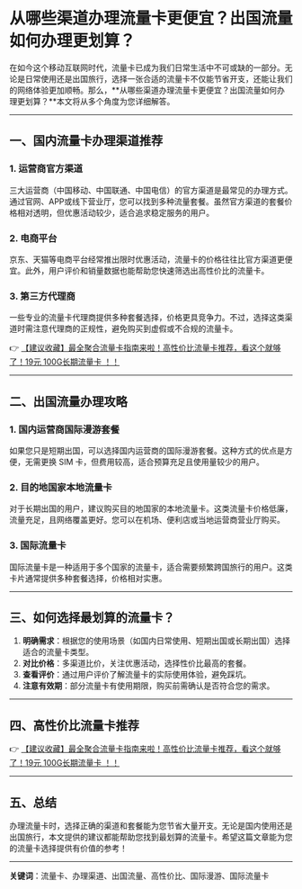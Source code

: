 # 从哪些渠道办理流量卡更便宜？出国流量如何办理更划算？

在如今这个移动互联网时代，流量卡已成为我们日常生活中不可或缺的一部分。无论是日常使用还是出国旅行，选择一张合适的流量卡不仅能节省开支，还能让我们的网络体验更加顺畅。那么，**从哪些渠道办理流量卡更便宜？出国流量如何办理更划算？**本文将从多个角度为您详细解答。

---

## 一、国内流量卡办理渠道推荐

### 1. 运营商官方渠道
三大运营商（中国移动、中国联通、中国电信）的官方渠道是最常见的办理方式。通过官网、APP或线下营业厅，您可以找到多种流量套餐。虽然官方渠道的套餐价格相对透明，但优惠活动较少，适合追求稳定服务的用户。

### 2. 电商平台
京东、天猫等电商平台经常推出限时优惠活动，流量卡的价格往往比官方渠道更便宜。此外，用户评价和销量数据也能帮助您快速筛选出高性价比的流量卡。

### 3. 第三方代理商
一些专业的流量卡代理商提供多种套餐选择，价格更具竞争力。不过，选择这类渠道时需注意代理商的正规性，避免购买到虚假或不合规的流量卡。

👉 [【建议收藏】最全聚合流量卡指南来啦！高性价比流量卡推荐，看这个就够了！19元 100G长期流量卡 ！！](https://bit.ly/Liuliangka)

---

## 二、出国流量办理攻略

### 1. 国内运营商国际漫游套餐
如果您只是短期出国，可以选择国内运营商的国际漫游套餐。这种方式的优点是方便，无需更换 SIM 卡，但费用较高，适合预算充足且使用量较少的用户。

### 2. 目的地国家本地流量卡
对于长期出国的用户，建议购买目的地国家的本地流量卡。这类流量卡价格低廉，流量充足，且网络覆盖更好。您可以在机场、便利店或当地运营商营业厅购买。

### 3. 国际流量卡
国际流量卡是一种适用于多个国家的流量卡，适合需要频繁跨国旅行的用户。这类卡片通常提供多种套餐选择，价格相对实惠。

---

## 三、如何选择最划算的流量卡？

1. **明确需求**：根据您的使用场景（如国内日常使用、短期出国或长期出国）选择适合的流量卡类型。
2. **对比价格**：多渠道比价，关注优惠活动，选择性价比最高的套餐。
3. **查看评价**：通过用户评价了解流量卡的实际使用体验，避免踩坑。
4. **注意有效期**：部分流量卡有使用期限，购买前需确认是否符合您的需求。

---

## 四、高性价比流量卡推荐

👉 [【建议收藏】最全聚合流量卡指南来啦！高性价比流量卡推荐，看这个就够了！19元 100G长期流量卡 ！！](https://bit.ly/Liuliangka)

---

## 五、总结

办理流量卡时，选择正确的渠道和套餐能为您节省大量开支。无论是国内使用还是出国旅行，本文提供的建议都能帮助您找到最划算的流量卡。希望这篇文章能为您的流量卡选择提供有价值的参考！

---

**关键词**：流量卡、办理渠道、出国流量、高性价比、国际漫游、国际流量卡
